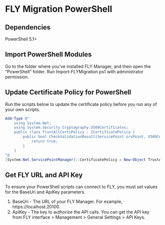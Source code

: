 # FLY Migration PowerShell

## Dependencies
PowerShell 5.1+

## Import PowerShell Modules
Go to the folder where you’ve installed FLY Manager, and then open the “PowerShell” folder. Run Import-FLYMigration.ps1 with administrator permission.

## Update Certificate Policy for PowerShell
Run the scripts below to update the certificate policy before you run any of your own scripts. 

```powershell
Add-Type @"
    using System.Net;
    using System.Security.Cryptography.X509Certificates;
    public class TrustAllCertsPolicy : ICertificatePolicy {
        public bool CheckValidationResult(ServicePoint srvPoint, X509Certificate certificate, WebRequest request, int certificateProblem) {
            return true;
        }
    }
"@
[System.Net.ServicePointManager]::CertificatePolicy = New-Object TrustAllCertsPolicy
```

## Get FLY URL and API Key
To ensure your PowerShell scripts can connect to FLY, you must set values for the BaseUri and ApiKey parameters.
1. BaseUri - The URL of your FLY Manager. For example, https://localhost:20100.
2. ApiKey - The key to authorize the API calls. You can get the API key from FLY interface > Management > General Settings > API Keys.
